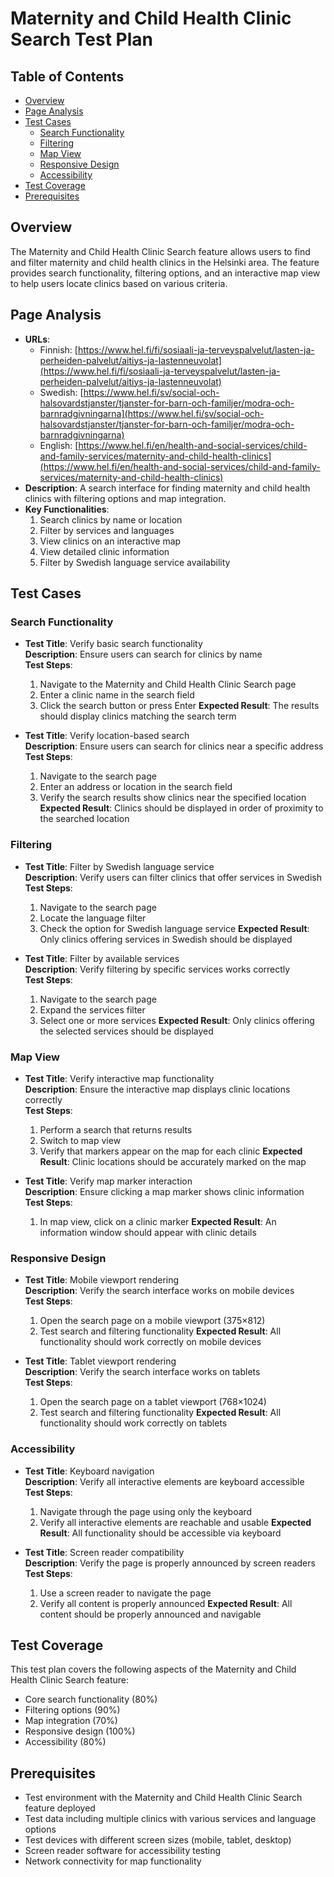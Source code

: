 # Maternity and Child Health Clinic Search Test Plan

## Table of Contents
- [Overview](#overview)
- [Page Analysis](#page-analysis)
- [Test Cases](#test-cases)
  - [Search Functionality](#search-functionality)
  - [Filtering](#filtering)
  - [Map View](#map-view)
  - [Responsive Design](#responsive-design)
  - [Accessibility](#accessibility)
- [Test Coverage](#test-coverage)
- [Prerequisites](#prerequisites)

## Overview
The Maternity and Child Health Clinic Search feature allows users to find and filter maternity and child health clinics in the Helsinki area. The feature provides search functionality, filtering options, and an interactive map view to help users locate clinics based on various criteria.

## Page Analysis
- **URLs**: 
  - Finnish: [https://www.hel.fi/fi/sosiaali-ja-terveyspalvelut/lasten-ja-perheiden-palvelut/aitiys-ja-lastenneuvolat](https://www.hel.fi/fi/sosiaali-ja-terveyspalvelut/lasten-ja-perheiden-palvelut/aitiys-ja-lastenneuvolat)
  - Swedish: [https://www.hel.fi/sv/social-och-halsovardstjanster/tjanster-for-barn-och-familjer/modra-och-barnradgivningarna](https://www.hel.fi/sv/social-och-halsovardstjanster/tjanster-for-barn-och-familjer/modra-och-barnradgivningarna)
  - English: [https://www.hel.fi/en/health-and-social-services/child-and-family-services/maternity-and-child-health-clinics](https://www.hel.fi/en/health-and-social-services/child-and-family-services/maternity-and-child-health-clinics)
- **Description**: A search interface for finding maternity and child health clinics with filtering options and map integration.
- **Key Functionalities**:
  1. Search clinics by name or location
  2. Filter by services and languages
  3. View clinics on an interactive map
  4. View detailed clinic information
  5. Filter by Swedish language service availability

## Test Cases

### Search Functionality

- **Test Title**: Verify basic search functionality  
  **Description**: Ensure users can search for clinics by name  
  **Test Steps**:
  1. Navigate to the Maternity and Child Health Clinic Search page
  2. Enter a clinic name in the search field
  3. Click the search button or press Enter
  **Expected Result**: The results should display clinics matching the search term

- **Test Title**: Verify location-based search  
  **Description**: Ensure users can search for clinics near a specific address  
  **Test Steps**:
  1. Navigate to the search page
  2. Enter an address or location in the search field
  3. Verify the search results show clinics near the specified location
  **Expected Result**: Clinics should be displayed in order of proximity to the searched location

### Filtering

- **Test Title**: Filter by Swedish language service  
  **Description**: Verify users can filter clinics that offer services in Swedish  
  **Test Steps**:
  1. Navigate to the search page
  2. Locate the language filter
  3. Check the option for Swedish language service
  **Expected Result**: Only clinics offering services in Swedish should be displayed

- **Test Title**: Filter by available services  
  **Description**: Verify filtering by specific services works correctly  
  **Test Steps**:
  1. Navigate to the search page
  2. Expand the services filter
  3. Select one or more services
  **Expected Result**: Only clinics offering the selected services should be displayed

### Map View

- **Test Title**: Verify interactive map functionality  
  **Description**: Ensure the interactive map displays clinic locations correctly  
  **Test Steps**:
  1. Perform a search that returns results
  2. Switch to map view
  3. Verify that markers appear on the map for each clinic
  **Expected Result**: Clinic locations should be accurately marked on the map

- **Test Title**: Verify map marker interaction  
  **Description**: Ensure clicking a map marker shows clinic information  
  **Test Steps**:
  1. In map view, click on a clinic marker
  **Expected Result**: An information window should appear with clinic details

### Responsive Design

- **Test Title**: Mobile viewport rendering  
  **Description**: Verify the search interface works on mobile devices  
  **Test Steps**:
  1. Open the search page on a mobile viewport (375×812)
  2. Test search and filtering functionality
  **Expected Result**: All functionality should work correctly on mobile devices

- **Test Title**: Tablet viewport rendering  
  **Description**: Verify the search interface works on tablets  
  **Test Steps**:
  1. Open the search page on a tablet viewport (768×1024)
  2. Test search and filtering functionality
  **Expected Result**: All functionality should work correctly on tablets

### Accessibility

- **Test Title**: Keyboard navigation  
  **Description**: Verify all interactive elements are keyboard accessible  
  **Test Steps**:
  1. Navigate through the page using only the keyboard
  2. Verify all interactive elements are reachable and usable
  **Expected Result**: All functionality should be accessible via keyboard

- **Test Title**: Screen reader compatibility  
  **Description**: Verify the page is properly announced by screen readers  
  **Test Steps**:
  1. Use a screen reader to navigate the page
  2. Verify all content is properly announced
  **Expected Result**: All content should be properly announced and navigable

## Test Coverage
This test plan covers the following aspects of the Maternity and Child Health Clinic Search feature:
- Core search functionality (80%)
- Filtering options (90%)
- Map integration (70%)
- Responsive design (100%)
- Accessibility (80%)

## Prerequisites
- Test environment with the Maternity and Child Health Clinic Search feature deployed
- Test data including multiple clinics with various services and language options
- Test devices with different screen sizes (mobile, tablet, desktop)
- Screen reader software for accessibility testing
- Network connectivity for map functionality
